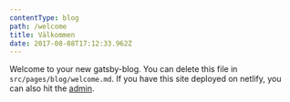 ```yaml
---
contentType: blog
path: /welcome
title: Välkommen
date: 2017-08-08T17:12:33.962Z
---
```

Welcome to your new gatsby-blog. You can delete this file in `src/pages/blog/welcome.md`. If you have this site deployed on netlify, you can also hit the [admin](/admin).
